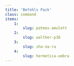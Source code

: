 ```yaml
---
title: 'Befehls Pack'
class: command
items:
    1:
        slug: patmos-amulett
    2:
        slug: walther-p38
    3:
        slug: sha-na-ra
    4:
        slug: hermetica-umbra
---
```

